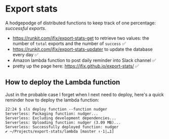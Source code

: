 # Export stats

A hodgepodge of distributed functions to keep track of one percentage: _successful exports_.

* https://runkit.com/jfix/export-stats-get to retrieve two values: the number of `total` exports and the number of `success` ✅
* https://runkit.com/jfix/export-stats-updater to update the database every day ✅
* Amazon lambda function to post daily reminder into Slack channel ✅
* pretty up the page here: https://jfix.github.io/export-stats/ ✅

## How to deploy the Lambda function

Just in the probable case I forget when I next need to deploy, here's a quick reminder how to deploy the lambda function:

    22:24 $ sls deploy function --function nudger
    Serverless: Packaging function: nudger...
    Serverless: Excluding development dependencies...
    Serverless: Uploading function: nudger (3.09 MB)...
    Serverless: Successfully deployed function: nudger
    ✔ ~/Projects/export-stats/lambda [master ↑·1|…1]
